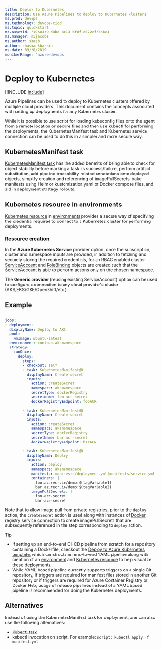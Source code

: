 ```yaml
---
title: Deploy to Kubernetes
description: Use Azure Pipelines to deploy to Kubernetes clusters
ms.prod: devops
ms.technology: devops-cicd
ms.topic: quickstart
ms.assetid: 710a03c9-d8ba-4013-bf8f-e672efc7abe4
ms.manager: mijacobs
ms.author: shasb
author: shashankbarsin
ms.date: 09/28/2019
monikerRange: 'azure-devops'
---
```

# Deploy to Kubernetes

[!INCLUDE [include](../../includes/version-team-services.md)]

Azure Pipelines can be used to deploy to Kubernetes clusters offered by multiple cloud providers. This document contains the concepts associated with setting up deployments for any Kubernetes cluster.

While it is possible to use script for loading kubeconfig files onto the agent from a remote location or secure files and then use kubectl for performing the deployments, the KubernetesManifest task and Kubernetes service connection can be used to do this in a simpler and more secure way. 

## KubernetesManifest task

[KubernetesManifest task](../../tasks/deploy/kubernetes-manifest.md) has the added benefits of being able to check for object stability before marking a task as success/failure, perform artifact substitution, add pipeline traceability-related annotations onto deployed objects, simplify creation and referencing of imagePullSecrets, bake manifests using Helm or kustomization.yaml or Docker compose files, and aid in deployment strategy rollouts.

## Kubernetes resource in environments

[Kubernetes resource](../../process/environments-kubernetes.md) in [environments](../../process/environments.md) provides a secure way of specifying the credential required to connect to a Kubernetes cluster for performing deployments. 

### Resource creation

In the **Azure Kubernetes Service** provider option, once the subscription, cluster and namespace inputs are provided, in addition to fetching and securely storing the required credentials, for an RBAC enabled cluster [ServiceAccount](https://kubernetes.io/docs/tasks/configure-pod-container/configure-service-account/) and [RoleBinding](https://kubernetes.io/docs/reference/access-authn-authz/rbac/#service-account-permissions) objects are created such that the ServiceAccount is able to perform actions only on the chosen namespace.

The **Generic provider** (reusing existing ServiceAccount) option can be used to configure a connection to any cloud provider's cluster (AKS/EKS/GKE/OpenShift/etc.).

## Example
```YAML

jobs:
- deployment:
  displayName: Deploy to AKS
  pool:
    vmImage: ubuntu-latest
  environment: contoso.aksnamespace
  strategy:
    runOnce:
      deploy:
        steps:
        - checkout: self
        - task: KubernetesManifest@0
          displayName: Create secret
          inputs: 
            action: createSecret
            namespace: aksnamespace
            secretType: dockerRegistry
            secretName: foo-acr-secret
            dockerRegistryEndpoint: fooACR
            
        - task: KubernetesManifest@0
          displayName: Create secret
          inputs: 
            action: createSecret
            namespace: aksnamespace
            secretType: dockerRegistry
            secretName: bar-acr-secret
            dockerRegistryEndpoint: barACR
            
        - task: KubernetesManifest@0
          displayName: Deploy
          inputs:
            action: deploy
            namespace: aksnamespace
            manifests: manifests/deployment.yml|manifests/service.yml
            containers: |
              foo.azurecr.io/demo:$(tagVariable1)
              bar.azurecr.io/demo:$(tagVariable2)
            imagePullSecrets: |
              foo-acr-secret
              bar-acr-secret
```

Note that to allow image pull from private registries, prior to the `deploy` action, the `createSecret` action is used along with instances of [Docker registry service connection](../../library/service-endpoints.md#sep-docreg) to create imagePullSecrets that are subsequently referenced in the step corresponding to `deploy` action.

> [!TIP]
> - If setting up an end-to-end CI-CD pipeline from scratch for a repository containing a Dockerfile, checkout the [Deploy to Azure Kubernetes template](aks-template.md), which constructs an end-to-end YAML pipeline along with creation of an [environment](../../process/environments.md) and [Kubernetes resource](../../process/environments-kubernetes.md) to help visualize these deployments.
> -  While YAML based pipeline currently supports triggers on a single Git repository, if triggers are required for manifest files stored in another Git repository or if triggers are required for Azure Container Registry or Docker Hub, usage of release pipelines instead of a YAML based pipeline is recommended for doing the Kubernetes deployments.

## Alternatives

Instead of using the KubernetesManifest task for deployment, one can also use the following alternatives:
- [Kubectl task](../../tasks/deploy/kubernetes.md)
- kubectl invocation on script. For example: ```script: kubectl apply -f manifest.yml```